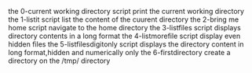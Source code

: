 the 0-current working directory script print the current working directory
the 1-listit script list the content of the cuurent directory
the 2-bring me home script navigate to the home directory
the 3-listfiles script displays directory contents in a long format
the 4-listmorefile script display even hidden files
the 5-listfilesdigitonly script displays the directory content in long format,hidden and numerically only
the 6-firstdirectory create a directory on the /tmp/ directory
